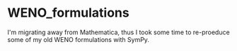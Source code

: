# WENO_formulations
I'm migrating away from Mathematica, thus I took some time to re-proeduce some of my old WENO formulations with SymPy.
